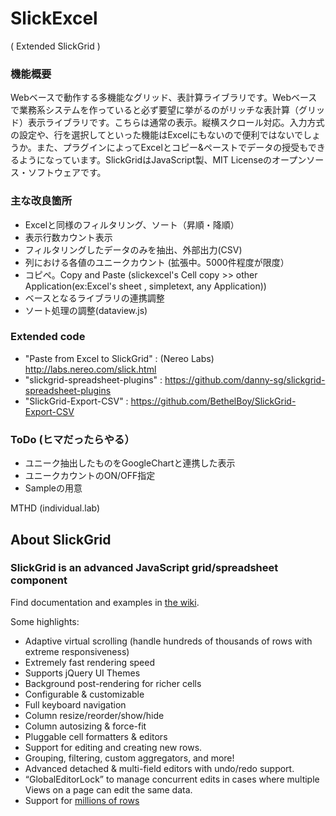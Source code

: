 # SlickExcel 
( Extended SlickGrid )

### 機能概要

Webベースで動作する多機能なグリッド、表計算ライブラリです。Webベースで業務系システムを作っていると必ず要望に挙がるのがリッチな表計算（グリッド）表示ライブラリです。こちらは通常の表示。縦横スクロール対応。入力方式の設定や、行を選択してといった機能はExcelにもないので便利ではないでしょうか。また、プラグインによってExcelとコピー&ペーストでデータの授受もできるようになっています。SlickGridはJavaScript製、MIT Licenseのオープンソース・ソフトウェアです。

### 主な改良箇所
* Excelと同様のフィルタリング、ソート（昇順・降順）
* 表示行数カウント表示
* フィルタリングしたデータのみを抽出、外部出力(CSV)
* 列における各値のユニークカウント (拡張中。5000件程度が限度）
* コピペ。Copy and Paste (slickexcel's Cell copy >> other Application(ex:Excel's sheet , simpletext, any Application))
* ベースとなるライブラリの連携調整
* ソート処理の調整(dataview.js)


### Extended code
* "Paste from Excel to SlickGrid" : (Nereo Labs) http://labs.nereo.com/slick.html
* "slickgrid-spreadsheet-plugins" : https://github.com/danny-sg/slickgrid-spreadsheet-plugins
* "SlickGrid-Export-CSV" : https://github.com/BethelBoy/SlickGrid-Export-CSV

### ToDo (ヒマだったらやる）
* ユニーク抽出したものをGoogleChartと連携した表示
* ユニークカウントのON/OFF指定
* Sampleの用意

MTHD (individual.lab)



## About SlickGrid

### SlickGrid is an advanced JavaScript grid/spreadsheet component

Find documentation and examples in [the wiki](https://github.com/mleibman/SlickGrid/wiki).

Some highlights:

* Adaptive virtual scrolling (handle hundreds of thousands of rows with extreme responsiveness)
* Extremely fast rendering speed
* Supports jQuery UI Themes
* Background post-rendering for richer cells
* Configurable & customizable
* Full keyboard navigation
* Column resize/reorder/show/hide
* Column autosizing & force-fit
* Pluggable cell formatters & editors
* Support for editing and creating new rows.
* Grouping, filtering, custom aggregators, and more!
* Advanced detached & multi-field editors with undo/redo support.
* “GlobalEditorLock” to manage concurrent edits in cases where multiple Views on a page can edit the same data.
* Support for [millions of rows](http://stackoverflow.com/a/2569488/1269037)
